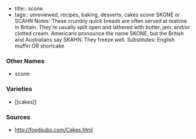 - title:: scone
- tags:: unreviewed, recipes, baking, desserts, cakes
scone SKONE or SCAHN Notes: These crumbly quick breads are often served at teatime in Britain. They're usually split open and lathered with butter, jam, and/or clotted cream. Americans pronounce the name SKONE, but the British and Australians say SKAHN. They freeze well. Substitutes: English muffin OR shortcake

### Other Names

* scone

### Varieties

* [[cakes]]

### Sources
* http://foodsubs.com/Cakes.html
